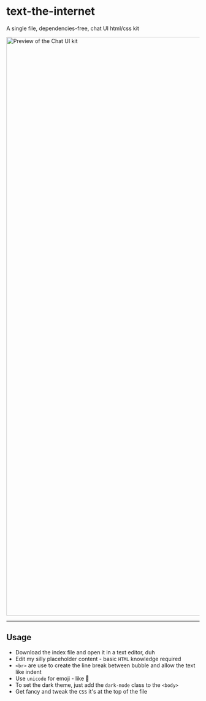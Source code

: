 # text-the-internet
A single file, dependencies-free, chat UI html/css kit

<img width="1507" alt="Preview of the Chat UI kit" src="https://github.com/nsolerieu/text-the-internet/assets/10632534/d6048298-99fc-4e21-b8c3-6ce7bbb345eb">

---

## Usage

- Download the index file and open it in a text editor, duh
- Edit my silly placeholder content - basic `HTML` knowledge required
- `<br>` are use to create the line break between bubble and allow the text like indent
- Use `unicode` for emoji - like **&#128406;**
- To set the dark theme, just add the `dark-mode` class to the `<body>`
- Get fancy and tweak the `CSS` it's at the top of the file
